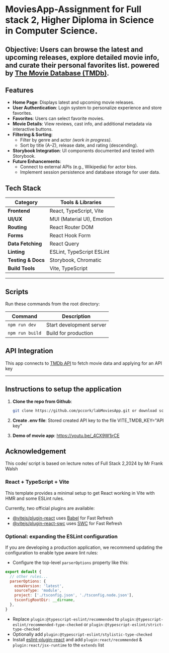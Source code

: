 # MoviesApp-Assignment for Full stack 2, Higher Diploma in Science in Computer Science.  

## Objective: Users can browse the latest and upcoming releases, explore detailed movie info, and curate their personal favorites list.  powered by [The Movie Database (TMDb)](https://api.themoviedb.org).

## Features

- **Home Page**: Displays latest and upcoming movie releases.
- **User Authentication**: Login system to personalize experience and store favorites.
- **Favorites**: Users can select favorite movies.
- **Movie Details**: View reviews, cast info, and additional metadata via interactive buttons.
- **Filtering & Sorting**:
  - Filter by genre and actor *(work in progress)*.
  - Sort by title (A–Z), release date, and rating (descending).
- **Storybook Integration**: UI components documented and tested with Storybook.
- **Future Enhancements**:
  - Connect to external APIs (e.g., Wikipedia) for actor bios.
  - Implement session persistence and database storage for user data.

## Tech Stack

| Category       | Tools & Libraries |
|----------------|------------------|
| **Frontend**   | React, TypeScript, Vite |
| **UI/UX**      | MUI (Material UI), Emotion |
| **Routing**    | React Router DOM |
| **Forms**      | React Hook Form |
| **Data Fetching** | React Query |
| **Linting**    | ESLint, TypeScript ESLint |
| **Testing & Docs** | Storybook, Chromatic |
| **Build Tools** | Vite, TypeScript |

---
## Scripts

Run these commands from the root directory:

| Command | Description |
|--------|-------------|
| `npm run dev` | Start development server |
| `npm run build` | Build for production |

## API Integration

This app connects to [TMDb API](https://api.themoviedb.org) to fetch movie data and applying for an API key

---

## Instructions to setup the application 

1. **Clone the repo from Github**:
   ```bash
   git clone https://github.com/pccork/labMoviesApp.git or download script via Github UI https://github.com/pccork/labMoviesApp
   
2. **Create .env file**:
    Stored created API key to the file VITE_TMDB_KEY="API key"

3. **Demo of movie app**:
    https://youtu.be/_4CX9W1jrCE

## Acknowledgement
This code/ script is based on lecture notes of Full Stack 2,2024 by Mr Frank Walsh

   

### React + TypeScript + Vite

This template provides a minimal setup to get React working in Vite with HMR and some ESLint rules.

Currently, two official plugins are available:

- [@vitejs/plugin-react](https://github.com/vitejs/vite-plugin-react/blob/main/packages/plugin-react/README.md) uses [Babel](https://babeljs.io/) for Fast Refresh
- [@vitejs/plugin-react-swc](https://github.com/vitejs/vite-plugin-react-swc) uses [SWC](https://swc.rs/) for Fast Refresh


### Optional: expanding the ESLint configuration

If you are developing a production application, we recommend updating the configuration to enable type aware lint rules:

- Configure the top-level `parserOptions` property like this:

```js
export default {
  // other rules...
  parserOptions: {
    ecmaVersion: 'latest',
    sourceType: 'module',
    project: ['./tsconfig.json', './tsconfig.node.json'],
    tsconfigRootDir: __dirname,
  },
}
```

- Replace `plugin:@typescript-eslint/recommended` to `plugin:@typescript-eslint/recommended-type-checked` or `plugin:@typescript-eslint/strict-type-checked`
- Optionally add `plugin:@typescript-eslint/stylistic-type-checked`
- Install [eslint-plugin-react](https://github.com/jsx-eslint/eslint-plugin-react) and add `plugin:react/recommended` & `plugin:react/jsx-runtime` to the `extends` list
